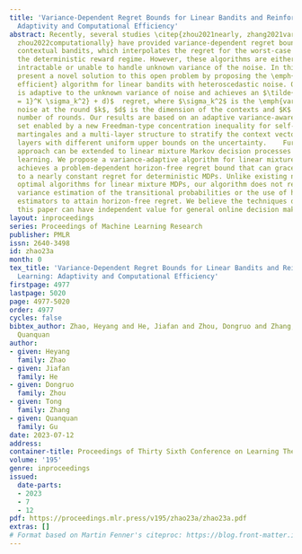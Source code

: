 ```yaml
---
title: 'Variance-Dependent Regret Bounds for Linear Bandits and Reinforcement Learning:
  Adaptivity and Computational Efficiency'
abstract: Recently, several studies \citep{zhou2021nearly, zhang2021variance, kim2021improved,
  zhou2022computationally} have provided variance-dependent regret bounds for linear
  contextual bandits, which interpolates the regret for the worst-case regime and
  the deterministic reward regime. However, these algorithms are either computationally
  intractable or unable to handle unknown variance of the noise. In this paper, we
  present a novel solution to this open problem by proposing the \emph{first computationally
  efficient} algorithm for linear bandits with heteroscedastic noise. Our algorithm
  is adaptive to the unknown variance of noise and achieves an $\tilde{O}(d \sqrt{\sum_{k
  = 1}^K \sigma_k^2} + d)$  regret, where $\sigma_k^2$ is the \emph{variance} of the
  noise at the round $k$, $d$ is the dimension of the contexts and $K$ is the total
  number of rounds. Our results are based on an adaptive variance-aware confidence
  set enabled by a new Freedman-type concentration inequality for self-normalized
  martingales and a multi-layer structure to stratify the context vectors into different
  layers with different uniform upper bounds on the uncertainty.    Furthermore, our
  approach can be extended to linear mixture Markov decision processes (MDPs) in reinforcement
  learning. We propose a variance-adaptive algorithm for linear mixture MDPs, which
  achieves a problem-dependent horizon-free regret bound that can gracefully reduce
  to a nearly constant regret for deterministic MDPs. Unlike existing nearly minimax
  optimal algorithms for linear mixture MDPs, our algorithm does not require explicit
  variance estimation of the transitional probabilities or the use of high-order moment
  estimators to attain horizon-free regret. We believe the techniques developed in
  this paper can have independent value for general online decision making problems.
layout: inproceedings
series: Proceedings of Machine Learning Research
publisher: PMLR
issn: 2640-3498
id: zhao23a
month: 0
tex_title: 'Variance-Dependent Regret Bounds for Linear Bandits and Reinforcement
  Learning: Adaptivity and Computational Efficiency'
firstpage: 4977
lastpage: 5020
page: 4977-5020
order: 4977
cycles: false
bibtex_author: Zhao, Heyang and He, Jiafan and Zhou, Dongruo and Zhang, Tong and Gu,
  Quanquan
author:
- given: Heyang
  family: Zhao
- given: Jiafan
  family: He
- given: Dongruo
  family: Zhou
- given: Tong
  family: Zhang
- given: Quanquan
  family: Gu
date: 2023-07-12
address: 
container-title: Proceedings of Thirty Sixth Conference on Learning Theory
volume: '195'
genre: inproceedings
issued:
  date-parts:
  - 2023
  - 7
  - 12
pdf: https://proceedings.mlr.press/v195/zhao23a/zhao23a.pdf
extras: []
# Format based on Martin Fenner's citeproc: https://blog.front-matter.io/posts/citeproc-yaml-for-bibliographies/
---
```

